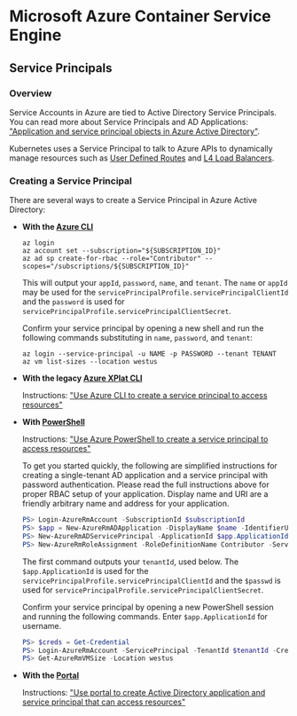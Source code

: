 # Microsoft Azure Container Service Engine

## Service Principals

### Overview

Service Accounts in Azure are tied to Active Directory Service Principals. You can read more about
Service Principals and AD Applications: ["Application and service principal objects in Azure Active Directory"](https://azure.microsoft.com/en-us/documentation/articles/active-directory-application-objects/).

Kubernetes uses a Service Principal to talk to Azure APIs to dynamically manage
resources such as
[User Defined Routes](https://azure.microsoft.com/en-us/documentation/articles/virtual-networks-udr-overview/)
and [L4 Load Balancers](https://azure.microsoft.com/en-us/documentation/articles/load-balancer-overview/).

### Creating a Service Principal


There are several ways to create a Service Principal in Azure Active Directory:

* **With the [Azure CLI](https://github.com/Azure/azure-cli)**

   ```shell
   az login
   az account set --subscription="${SUBSCRIPTION_ID}"
   az ad sp create-for-rbac --role="Contributor" --scopes="/subscriptions/${SUBSCRIPTION_ID}"
   ```

   This will output your `appId`, `password`, `name`, and `tenant`.  The `name` or `appId` may be used for the `servicePrincipalProfile.servicePrincipalClientId` and the `password` is used for `servicePrincipalProfile.servicePrincipalClientSecret`.

   Confirm your service principal by opening a new shell and run the following commands substituting in `name`, `password`, and `tenant`:

   ```shell
   az login --service-principal -u NAME -p PASSWORD --tenant TENANT
   az vm list-sizes --location westus
   ```

* **With the legacy [Azure XPlat CLI](https://github.com/Azure/azure-xplat-cli)**

   Instructions: ["Use Azure CLI to create a service principal to access resources"](https://azure.microsoft.com/en-us/documentation/articles/resource-group-authenticate-service-principal-cli/)

* **With [PowerShell](https://github.com/Azure/azure-powershell)**

   Instructions: ["Use Azure PowerShell to create a service principal to access resources"](https://azure.microsoft.com/en-us/documentation/articles/resource-group-authenticate-service-principal/)

   To get you started quickly, the following are simplified instructions for creating a single-tenant AD application and a service principal with password authentication. Please read the full instructions above for proper RBAC setup of your application. Display name and URI are a friendly arbitrary name and address for your application.

   ```powershell
   PS> Login-AzureRmAccount -SubscriptionId $subscriptionId
   PS> $app = New-AzureRmADApplication -DisplayName $name -IdentifierUris $uri -Password $passwd
   PS> New-AzureRmADServicePrincipal -ApplicationId $app.ApplicationId
   PS> New-AzureRmRoleAssignment -RoleDefinitionName Contributor -ServicePrincipalName $app.ApplicationId
   ```

   The first command outputs your `tenantId`, used below. The `$app.ApplicationId` is used for the `servicePrincipalProfile.servicePrincipalClientId` and the `$passwd` is used for `servicePrincipalProfile.servicePrincipalClientSecret`.

   Confirm your service principal by opening a new PowerShell session and running the following commands. Enter `$app.ApplicationId` for username.

   ```powershell
   PS> $creds = Get-Credential
   PS> Login-AzureRmAccount -ServicePrincipal -TenantId $tenantId -Credential $creds
   PS> Get-AzureRmVMSize -Location westus
   ```

* **With the [Portal](https://portal.azure.com)**

   Instructions: ["Use portal to create Active Directory application and service principal that can access resources"](https://azure.microsoft.com/en-us/documentation/articles/resource-group-create-service-principal-portal/)
